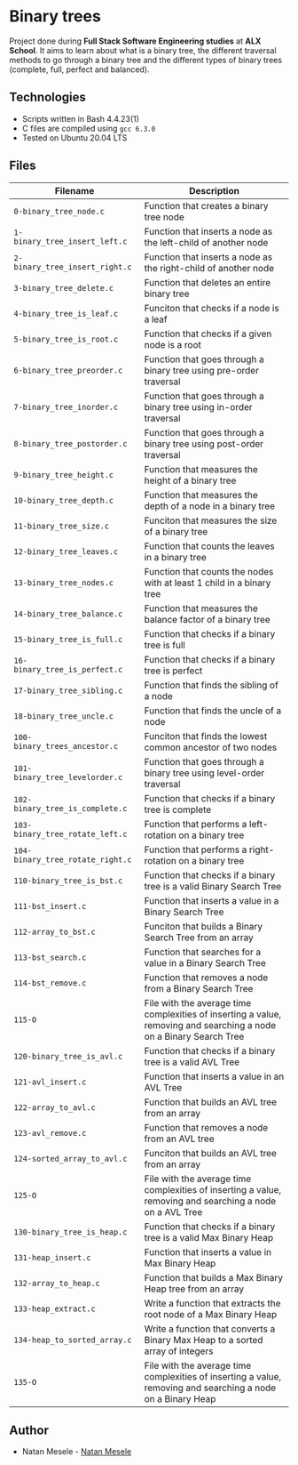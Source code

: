 # Binary trees

Project done during **Full Stack Software Engineering studies** at **ALX School**. It aims to learn about what is a binary tree, the different traversal methods to go through a binary tree and the different types of binary trees (complete, full, perfect and balanced).

## Technologies
* Scripts written in Bash 4.4.23(1)
* C files are compiled using `gcc 6.3.0`
* Tested on Ubuntu 20.04 LTS

## Files

| Filename | Description |
| -------- | ----------- |
| `0-binary_tree_node.c` | Function that creates a binary tree node |
| `1-binary_tree_insert_left.c` | Function that inserts a node as the left-child of another node |
| `2-binary_tree_insert_right.c` | Function that inserts a node as the right-child of another node |
| `3-binary_tree_delete.c` | Function that deletes an entire binary tree |
| `4-binary_tree_is_leaf.c` | Funciton that checks if a node is a leaf |
| `5-binary_tree_is_root.c` | Function that checks if a given node is a root |
| `6-binary_tree_preorder.c` | Function that goes through a binary tree using pre-order traversal |
| `7-binary_tree_inorder.c` | Function that goes through a binary tree using in-order traversal |
| `8-binary_tree_postorder.c` | Function that goes through a binary tree using post-order traversal |
| `9-binary_tree_height.c` | Function that measures the height of a binary tree |
| `10-binary_tree_depth.c` | Function that measures the depth of a node in a binary tree |
| `11-binary_tree_size.c` | Funciton that measures the size of a binary tree |
| `12-binary_tree_leaves.c` | Function that counts the leaves in a binary tree |
| `13-binary_tree_nodes.c` | Function that counts the nodes with at least 1 child in a binary tree |
| `14-binary_tree_balance.c` | Function that measures the balance factor of a binary tree |
| `15-binary_tree_is_full.c` | Function that checks if a binary tree is full |
| `16-binary_tree_is_perfect.c` | Function that checks if a binary tree is perfect |
| `17-binary_tree_sibling.c` | Function that finds the sibling of a node |
| `18-binary_tree_uncle.c` | Function that finds the uncle of a node |
| `100-binary_trees_ancestor.c` | Funciton that finds the lowest common ancestor of two nodes |
| `101-binary_tree_levelorder.c` | Function that goes through a binary tree using level-order traversal |
| `102-binary_tree_is_complete.c` | Function that checks if a binary tree is complete |
| `103-binary_tree_rotate_left.c` | Function that performs a left-rotation on a binary tree |
| `104-binary_tree_rotate_right.c` | Function that performs a right-rotation on a binary tree |
| `110-binary_tree_is_bst.c` | Function that checks if a binary tree is a valid Binary Search Tree |
| `111-bst_insert.c` | Function that inserts a value in a Binary Search Tree |
| `112-array_to_bst.c` | Funciton that builds a Binary Search Tree from an array |
| `113-bst_search.c` | Function that searches for a value in a Binary Search Tree |
| `114-bst_remove.c` | Function that removes a node from a Binary Search Tree |
| `115-O` | File with the average time complexities of inserting a value, removing and searching a node on a Binary Search Tree |
| `120-binary_tree_is_avl.c` | Function that checks if a binary tree is a valid AVL Tree |
| `121-avl_insert.c` | Function that inserts a value in an AVL Tree |
| `122-array_to_avl.c` | Function that builds an AVL tree from an array |
| `123-avl_remove.c` | Function that removes a node from an AVL tree |
| `124-sorted_array_to_avl.c` | Funciton that builds an AVL tree from an array |
| `125-O` | File with the average time complexities of inserting a value, removing and searching a node on a AVL Tree |
| `130-binary_tree_is_heap.c` | Function that checks if a binary tree is a valid Max Binary Heap |
| `131-heap_insert.c` | Function that inserts a value in Max Binary Heap |
| `132-array_to_heap.c` | Function that builds a Max Binary Heap tree from an array |
| `133-heap_extract.c` | Write a function that extracts the root node of a Max Binary Heap |
| `134-heap_to_sorted_array.c` | Write a function that converts a Binary Max Heap to a sorted array of integers |
| `135-O` | File with the average time complexities of inserting a value, removing and searching a node on a Binary Heap |


## Author
* Natan Mesele    - [Natan Mesele](https://github.com/Nattyleoalpha)

